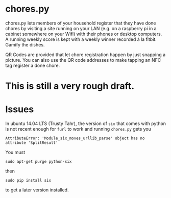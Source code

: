 # chores.py

chores.py lets members of your household register that they have
done chores by visiting a site running on your LAN (e.g. on a
raspberry pi in a cabinet somewhere on your Wifi) with their
phones or desktop computers.  A running weekly score is kept
with a weekly winner recorded à la fitbit.  Gamify the dishes.

QR Codes are provided that let chore registration happen by
just snapping a picture.  You can also use the QR code addresses
to make tapping an NFC tag register a done chore.

# This is still a very rough draft.

# Issues

In ubuntu 14.04 LTS (Trusty Tahr), the version of `six` that comes
with python is not recent enough for `furl` to work and running `chores.py`
gets you

```
AttributeError: 'Module_six_moves_urllib_parse' object has no attribute 'SplitResult'
```

You must

```sudo apt-get purge python-six```

then

```sudo pip install six```

to get a later version installed.
